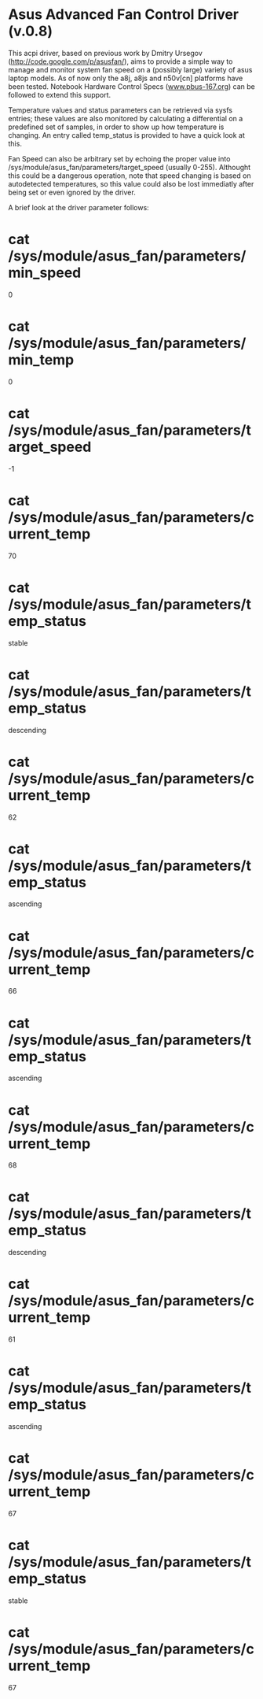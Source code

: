 Asus Advanced Fan Control Driver (v.0.8)
========================================

This acpi driver, based on previous work by Dmitry Ursegov 
(http://code.google.com/p/asusfan/),
aims to provide a simple way to manage and monitor system fan speed 
on a (possibly large) variety of asus laptop models.
As of now only the a8j, a8js and n50v[cn] platforms have been tested.
Notebook Hardware Control Specs (www.pbus-167.org) can be followed 
to extend this support.

Temperature values and status parameters can be retrieved via sysfs entries;
these values are also monitored by calculating a differential on a predefined
set of samples, in order to show up how temperature is changing.
An entry called temp_status is provided to have a quick look at this.

Fan Speed can also be arbitrary set by echoing the proper value into
/sys/module/asus_fan/parameters/target_speed (usually 0-255).
Althought this could be a dangerous operation, note that speed changing
is based on autodetected temperatures, so this value could also be lost
immediatly after being set or even ignored by the driver.

A brief look at the driver parameter follows:

# cat /sys/module/asus_fan/parameters/min_speed 
0
# cat /sys/module/asus_fan/parameters/min_temp 
0
# cat /sys/module/asus_fan/parameters/target_speed 
-1
# cat /sys/module/asus_fan/parameters/current_temp 
70
# cat /sys/module/asus_fan/parameters/temp_status 
stable
# cat /sys/module/asus_fan/parameters/temp_status 
descending
# cat /sys/module/asus_fan/parameters/current_temp 
62
# cat /sys/module/asus_fan/parameters/temp_status 
ascending
# cat /sys/module/asus_fan/parameters/current_temp 
66
# cat /sys/module/asus_fan/parameters/temp_status 
ascending
# cat /sys/module/asus_fan/parameters/current_temp 
68
# cat /sys/module/asus_fan/parameters/temp_status 
descending
# cat /sys/module/asus_fan/parameters/current_temp 
61
# cat /sys/module/asus_fan/parameters/temp_status 
ascending
# cat /sys/module/asus_fan/parameters/current_temp 
67
# cat /sys/module/asus_fan/parameters/temp_status 
stable
# cat /sys/module/asus_fan/parameters/current_temp 
67
